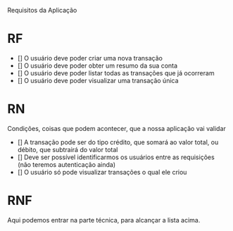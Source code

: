 Requisitos da Aplicação

# RF

- [] O usuário deve poder criar uma nova transação
- [] O usuário deve poder obter um resumo da sua conta
- [] O usuário deve poder listar todas as transações que já ocorreram
- [] O usuário deve poder visualizar uma transação única

# RN

Condições, coisas que podem acontecer, que a nossa aplicação vai validar

- [] A transação pode ser do tipo crédito, que somará ao valor total, ou débito, que subtrairá do valor total
- [] Deve ser possível identificarmos os usuários entre as requisições (não teremos autenticação ainda)
- [] O usuário só pode visualizar transações o qual ele criou

# RNF

Aqui podemos entrar na parte técnica, para alcançar a lista acima.
